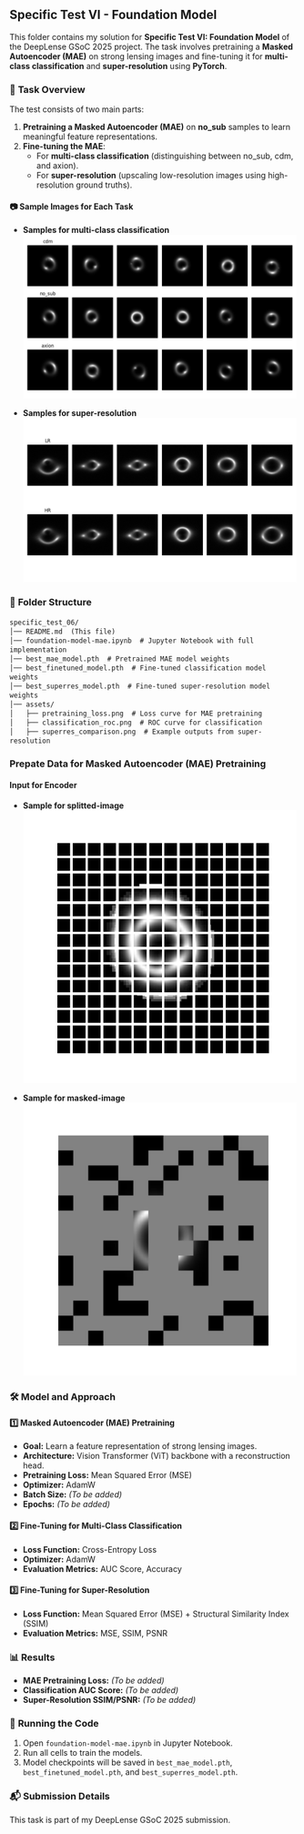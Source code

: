 ## **Specific Test VI - Foundation Model**  

This folder contains my solution for **Specific Test VI: Foundation Model** of the DeepLense GSoC 2025 project. The task involves pretraining a **Masked Autoencoder (MAE)** on strong lensing images and fine-tuning it for **multi-class classification** and **super-resolution** using **PyTorch**.  

### 📌 **Task Overview**  
The test consists of two main parts:  
1. **Pretraining a Masked Autoencoder (MAE)** on **no_sub** samples to learn meaningful feature representations.  
2. **Fine-tuning the MAE**:  
   - For **multi-class classification** (distinguishing between no_sub, cdm, and axion).  
   - For **super-resolution** (upscaling low-resolution images using high-resolution ground truths).  

#### 📷 Sample Images for Each Task
- **Samples for multi-class classification**
   ![Sample Images](assets/classSample.png)

- **Samples for super-resolution**
   ![Sample Images](assets/superRsample.png)

### 📂 **Folder Structure**  
```
specific_test_06/
│── README.md  (This file)
│── foundation-model-mae.ipynb  # Jupyter Notebook with full implementation
│── best_mae_model.pth  # Pretrained MAE model weights
│── best_finetuned_model.pth  # Fine-tuned classification model weights
│── best_superres_model.pth  # Fine-tuned super-resolution model weights
│── assets/
│   ├── pretraining_loss.png  # Loss curve for MAE pretraining
│   ├── classification_roc.png  # ROC curve for classification
│   ├── superres_comparison.png  # Example outputs from super-resolution
```

### **Prepate Data for Masked Autoencoder (MAE) Pretraining**  

#### **Input for Encoder**
- **Sample for splitted-image**
   ![Sample Images](assets/splitted_image.png)

- **Sample for masked-image**
   ![Sample Images](assets/masked_image.png)


### 🛠 **Model and Approach**  
#### **1️⃣ Masked Autoencoder (MAE) Pretraining**
- **Goal:** Learn a feature representation of strong lensing images.  
- **Architecture:** Vision Transformer (ViT) backbone with a reconstruction head.  
- **Pretraining Loss:** Mean Squared Error (MSE)  
- **Optimizer:** AdamW  
- **Batch Size:** *(To be added)*  
- **Epochs:** *(To be added)*  

#### **2️⃣ Fine-Tuning for Multi-Class Classification**
- **Loss Function:** Cross-Entropy Loss  
- **Optimizer:** AdamW  
- **Evaluation Metrics:** AUC Score, Accuracy  

#### **3️⃣ Fine-Tuning for Super-Resolution**
- **Loss Function:** Mean Squared Error (MSE) + Structural Similarity Index (SSIM)  
- **Evaluation Metrics:** MSE, SSIM, PSNR  


### 📊 **Results**  
- **MAE Pretraining Loss:** *(To be added)*  
- **Classification AUC Score:** *(To be added)*  
- **Super-Resolution SSIM/PSNR:** *(To be added)*  


### 🚀 **Running the Code**  
1. Open `foundation-model-mae.ipynb` in Jupyter Notebook.  
2. Run all cells to train the models.  
3. Model checkpoints will be saved in `best_mae_model.pth`, `best_finetuned_model.pth`, and `best_superres_model.pth`.  

### 📬 **Submission Details**  
This task is part of my DeepLense GSoC 2025 submission.